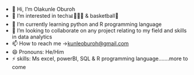 - 👋 Hi, I’m Olakunle Oburoh
- 👀 I’m interested in tech📊👨🏾‍💻 & basketball🏀
- 🌱 I’m currently learning python and R programming language 
- 💞️ I’m looking to collaborate on any project relating to my field and skills in data analytics
- 📫 How to reach me ->kunleoburoh@gmail.com
- 😄 Pronouns: He/Him
- ⚡ skills: Ms excel, powerBI, SQL & R programming language.......more to come 

<!---
Klutch1kunle/Klutch1kunle is a ✨ special ✨ repository because its `README.md` (this file) appears on your GitHub profile.
You can click the Preview link to take a look at your changes.
--->
